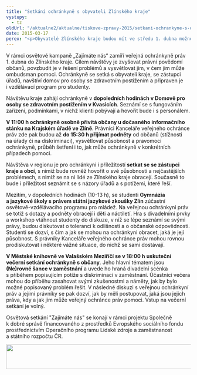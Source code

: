 ```yaml
---
title: "Setkání ochránkyně s obyvateli Zlínského kraje"
vystupy:
  - tz
oldUrl: "/aktualne2/aktualne/tiskove-zpravy-2015/setkani-ochrankyne-s-obyvateli-zlinskeho-kraje/"
date: 2015-03-17
perex: "<p>Obyvatelé Zlínského kraje budou mít ve středu 1. dubna možnost setkat se s veřejnou ochránkyní práv Annou Šabatovou, dozvědět se víc o její práci, a o tom, s čím jim může pomoci. Zájemci mohou návštěvy využít i k podání podnětu ochránkyni.</p>"
---
```


<!-- imported from the old website -->

<p>V rámci osvětové kampaně „Zajímáte nás“ zamíří veřejná ochránkyně práv 1. dubna do Zlínského kraje. Cílem návštěvy je zvyšovat právní povědomí občanů, povzbudit je v řešení problémů a vysvětlovat jim, v čem jim může ombudsman pomoci. Ochránkyně se setká s obyvateli kraje, se zástupci úřadů, navštíví domov pro osoby se zdravotním postižením a připraven je i vzdělávací program pro studenty. </p><p>Návštěvu kraje zahájí ochránkyně v <strong>dopoledních hodinách v Domově pro osoby se zdravotním postižením v Kvasicích</strong>. Seznámí se s fungováním zařízení, podmínkami, v nichž klienti pobývají a hovořit bude i s personálem.</p><p><strong>V 11:00 h ochránkyně osobně přivítá občany u dočasného informačního stánku na Krajském úřadě ve Zlíně</strong>. Právníci Kanceláře veřejného ochránce práv zde pak budou až <strong>do 15:30 h přijímat podněty</strong> od občanů (stížnosti na úřady či na diskriminaci), vysvětlovat působnost a pravomoci ochránkyně, průběh šetření i to, jak může ochránkyně v konkrétních případech pomoci.</p><p>Návštěva v regionu je pro ochránkyni i příležitostí <strong>setkat se se zástupci kraje a obcí</strong>, s nimiž bude rovněž hovořit o své působnosti a nejčastějších problémech, s nimiž se na ni lidé ze Zlínského kraje obracejí. Současně to bude i příležitost seznámit se s názory úřadů a s potížemi, které řeší.</p><p>Mezitím, v dopoledních hodinách (10-13 h), se studenti <strong>Gymnázia a jazykové školy s právem státní jazykové zkoušky Zlín</strong> zúčastní osvětově-vzdělávacího programu pro mládež. Na veřejnou ochránkyni práv se totiž s dotazy a podněty obracejí i děti a náctiletí. Hra s divadelními prvky a workshop vtáhnout studenty do diskuze, v níž se lépe seznámí se svými právy, budou diskutovat o toleranci k odlišnosti a o občanské odpovědnosti. Studenti se dozví, s čím a jak se mohou na ochránkyni obracet, jaká je její působnost. S právníky Kanceláře veřejného ochránce práv mohou rovnou prodiskutovat i některé vážné situace, do nichž se sami dostávají.</p><p><strong>V Městské knihovně ve Valašském Meziříčí se v 18:00 h</strong> <strong>uskuteční večerní setkání ochránkyně s občany</strong>. Jeho hlavní tématem jsou <strong>(Ne)rovné šance v zaměstnání</strong> a uvede ho hraná divadelní scénka s příběhem popisujícím potíže s diskriminací v zaměstnání. Účastníci večera mohou do příběhu zasahovat svými zkušenostmi a náměty, jak by bylo možné popisovaný problém řešit. V následné diskuzi s veřejnou ochránkyní práv a jejími právníky se pak dozví, jak by měli postupovat, jaká jsou jejich práva, kdy a jak jim může veřejný ochránce práv pomoci. Vstup na večerní setkání je volný.</p><p>Osvětová setkání &quot;Zajímáte nás&quot; se konají v rámci projektu Společně k dobré správě financovaného z prostředků Evropského sociálního fondu prostřednictvím Operačního programu Lidské zdroje a zaměstnanost a státního rozpočtu ČR.</p><p><img src="/uploads-import/uploads/RTEmagicC_esf_eu_04.jpg.jpg" height="67" width="622" alt="" /></p>
